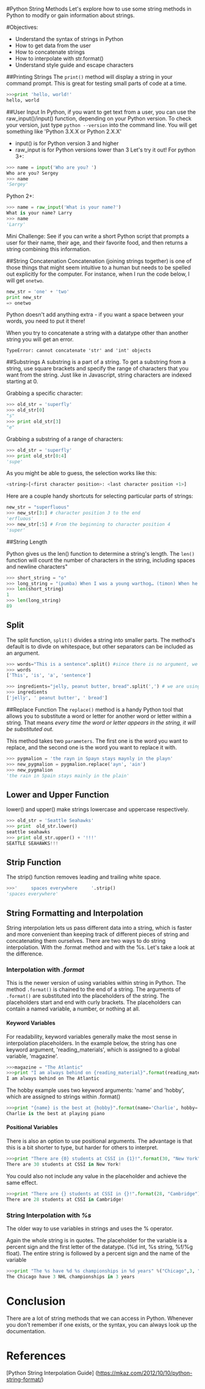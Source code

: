 
#Python String Methods
Let's explore how to use some string methods in Python to modify or gain information about strings.

#Objectives:
+ Understand the syntax of strings in Python
+ How to get data from the user
+ How to concatenate strings
+ How to interpolate with str.format()
+ Understand style guide and escape characters


##Printing Strings
The `print()` method will display a string in your command prompt. This is great for testing small parts of code at a time.

```python
>>>print 'hello, world!'
hello, world
```

##User Input
In Python, if you want to get text from a user, you can use the raw_input()/input() function, depending on your Python version.
To check your version, just type `python --version` into the command line. You will get something like 'Python 3.X.X or Python 2.X.X'
* input() is for Python version 3 and higher
* raw_input is for Python versions lower than 3
Let's try it out!
For python 3+:

```python
>>> name = input('Who are you? ')
Who are you? Sergey
>>> name
'Sergey'
```

Python 2+:
```python
>>> name = raw_input('What is your name?')
What is your name? Larry
>>> name
'Larry'
```

Mini Challenge: See if you can write a short Python script that prompts a user for their name, their age, and their favorite food, and then returns a string combining this information.

##String Concatenation
Concatenation (joining strings together) is one of those things that might seem intuitive to a human but needs to be spelled out explicitly for the computer. For instance, when I run the code below, I will get `onetwo`.

```python
new_str = 'one' + 'two'
print new_str
=> onetwo
```
Python doesn't add anything extra - if you want a space between your words, you need to put it there!

When you try to concatenate a string with a datatype other than another string you will get an error.
```
TypeError: cannot concatenate 'str' and 'int' objects
```

##Substrings
A substring is a part of a string.  To get a substring from a string, use square brackets and specify the range of characters that you want from the string. Just like in Javascript, string characters are indexed starting at 0.

Grabbing a specific character:
```python
>>> old_str = 'superfly'
>>> old_str[0]
"s"
>>> print old_str[3]
"e"
```

Grabbing a substring of a range of characters:
```python
>>> old_str = 'superfly'
>>> print old_str[0:4]
'supe'
```
As you might be able to guess, the selection works like this:
```python
<string>[<first character position>: <last character position +1>]
```
Here are a couple handy shortcuts for selecting particular parts of strings:

```python
new_str = "superfluous"
>>> new_str[3:] # character position 3 to the end
'erfluous'
>>> new_str[:5] # From the beginning to character position 4
'super'
```
##String Length

Python gives us the len() function to determine a string's length. The `len()` function will count the number of characters in the string, including spaces and newline characters"

```python
>>> short_string = "o"
>>> long_string = "(pumba) When I was a young warthog… (timon) When he was a young waaarthoooooooooooooog!"
>>> len(short_string)
1
>>> len(long_string)
89
```
## Split
The split function, `split()` divides a string into smaller parts. The method's default is to divde on whitespace, but other separators can be included as an argument. 
```python
>>> words="This is a sentence".split() #since there is no argument, we are splitting on whitespace.
>>> words
['This', 'is', 'a', 'sentence']

>>> ingredients="jelly, peanut butter, bread".split(',') # we are using a comma as the divider here.
>>> ingredients
['jelly', ' peanut butter', ' bread']
```

##Replace Function
The `replace()` method is a handy Python tool that allows you to substitute a word or letter for another word or letter within a string. That means *every time the word or letter appears in the string, it will be substituted out.* 

This method takes two `parameters`. The first one is the word you want to replace, and the second one is the word you want to replace it with.


```python
>>> pygmalion = 'the rayn in Spayn stays maynly in the playn'
>>> new_pygmalion = pygmalion.replace('ayn', 'ain')
>>> new_pygmalion
'the rain in Spain stays mainly in the plain'
```


## Lower and Upper Function
lower() and upper() make strings lowercase and uppercase respectively.

```python
>>> old_str = 'Seattle Seahawks'
>>> print  old_str.lower()
seattle seahawks
>>> print old_str.upper() + '!!!'
SEATTLE SEAHAWKS!!!
```

## Strip Function
The strip() function removes leading and trailing white space.
```python
>>>'     spaces everywhere     '.strip()
'spaces everywhere'
```

## String Formatting and Interpolation
String interpolation lets us pass different data into a string, which is faster and more convenient than keeping track of different pieces of string and concatenating them ourselves. There are two ways to do string interpolation. With the .format method and with the %s. Let's take a look at the difference.

### Interpolation with ***.format***
This is the newer version of using variables within string in Python. The method `.format()` is chained to the end of a string. The arguments of `.format()` are substituted into the placeholders of the string. The placeholders start and end with curly brackets. The placeholders can contain a named variable, a number, or nothing at all.

#### Keyword Variables
For readability, keyword variables generally make the most sense in interpolation placeholders. In the example below, the string has one keyword argument, 'reading_materials', which is assigned to a global variable, 'magazine'.
```python
>>>magazine = "The Atlantic"
>>>print "I am always behind on {reading_material}".format(reading_material=magazine)
I am always behind on The Atlantic
```
The hobby example uses two keyword arguments: 'name' and 'hobby', which are assigned to strings within .format()
```python
>>>print "{name} is the best at {hobby}".format(name='Charlie', hobby='playing piano')
Charlie is the best at playing piano
```
#### Positional Variables
There is also an option to use positional arguments. The advantage is that this is  a bit shorter to type, but harder for others to interpret.
```python
>>>print "There are {0} students at CSSI in {1}!".format(30, "New York")
There are 30 students at CSSI in New York!
```

You could also not include any value in the placeholder and achieve the same effect.
```python
>>>print "There are {} students at CSSI in {}!".format(28, "Cambridge")
There are 28 students at CSSI in Cambridge!
```

### String Interpolation with ***%s***
The older way to use variables in strings and uses the % operator.

Again the whole string is in quotes. The placeholder for the variable is a percent sign and the first letter of the datatype. (%d int, %s string, %f/%g float). The entire string is followed by a percent sign and the name of the variable

```python
>>>print "The %s have %d %s championships in %d years" %("Chicago",3, "NHL", 3)
The Chicago have 3 NHL championships in 3 years
```

# Conclusion
There are a lot of string methods that we can access in Python. Whenever you don't remember if one exists, or the syntax, you can always look up the documentation.

# References
[Python String Interpolation Guide] (https://mkaz.com/2012/10/10/python-string-format/)
